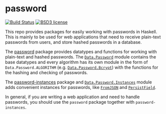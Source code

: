 
# password

[![Build Status](https://secure.travis-ci.org/cdepillabout/password.svg)](http://travis-ci.org/cdepillabout/password)
[![BSD3 license](https://img.shields.io/badge/license-BSD3-blue.svg)](./LICENSE)

This repo provides packages for easily working with passwords in Haskell.  This
is mainly to be used for web applications that need to receive plain-text
passwords from users, and store hashed passwords in a database.

The [password](./password) package provides datatypes and functions for working
with plain-text and hashed passwords.
The [`Data.Password`](http://hackage.haskell.org/package/password/docs/Data-Password.html)
module contains the base datatypes and every algorithm has its own module in the
form of `Data.Password.ALGORITHM`
(e.g. [`Data.Password.Bcrypt`](http://hackage.haskell.org/package/password/docs/Data-Password-Bcrypt.html))
with the functions for the hashing and checking of passwords.

The [password-instances](./password-instances) package and
[`Data.Password.Instances`](http://hackage.haskell.org/package/password-instances/docs/Data-Password-Instances.html)
module adds convenient instances for passwords, like
[`FromJSON`](http://hackage.haskell.org/package/aeson/docs/Data-Aeson.html#t:FromJSON)
and
[`PersistField`](http://hackage.haskell.org/package/persistent/docs/Database-Persist-Class.html#t:PersistField).

In general, if you are writing a web application and need to handle passwords,
you should use the `password` package together with `password-instances`.
